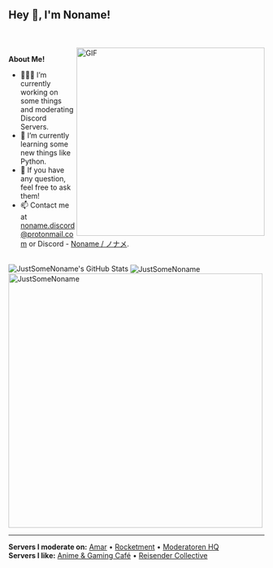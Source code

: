 <h2 title="hehehe"> Hey 👋, I'm Noname!</h2>
<br />
<br />


  <img align="right" width=370 alt="GIF" src="https://i.pinimg.com/originals/e1/85/18/e18518c6d24257c6fb02e3c95a862d85.gif" />

**About Me!**

- 👨🏽‍💻 I’m currently working on some things and moderating Discord Servers.
- 🌱 I’m currently learning some new things like Python.
- 💬 If you have any question, feel free to ask them!
- 📫 Contact me at [noname.discord@protonmail.com](mailto:noname.discord@protonmail.com) or Discord - [Noname / ノナメ](https://discord.com/users/515404778021322773).

<br />

<img src="https://github-readme-stats.vercel.app/api?username=justsomenoname&show_icons=true&hide_border=true&count_private=true&theme=shades-of-purple&icon_color=fad000" alt="JustSomeNoname's GitHub Stats">
<img align="center" src="https://github-readme-streak-stats.herokuapp.com/?user=justsomenoname&count_private=true&theme=radical" alt="JustSomeNoname" />
<img align="center" width=500 src="https://github-readme-stats.vercel.app/api/top-langs/?username=justsomenoname&count_private=true&theme=radical" alt="JustSomeNoname" />

-----
<b>Servers I moderate on:</b>
[Amar](https://discord.com/servers/amar-444141193022930944) • [Rocketment](https://discord.com/invite/rocketment) • [Moderatoren HQ](https://discord.gg/modhq)
<br />
<b>Servers I like:</b>
[Anime & Gaming Café](https://animegamingcafe.de/) • [Reisender Collective](https://discord.com/invite/729qxEBEXF)
